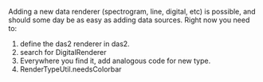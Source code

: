 Adding a new data renderer (spectrogram, line, digital, etc) is
possible, and should some day be as easy as adding data sources. Right
now you need to:

1.  define the das2 renderer in das2.
2.  search for DigitalRenderer
3.  Everywhere you find it, add analogous code for new type.
4.  RenderTypeUtil.needsColorbar

